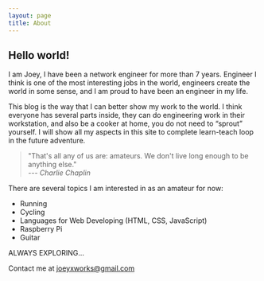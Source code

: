 ```yaml
---
layout: page
title: About
---
```


## Hello world! 

I am Joey, I have been a network engineer for more than 7 years. Engineer I think is one of the most interesting jobs in the world, engineers create the world in some sense, and I am proud to have been an engineer in my life. 

This blog is the way that I can better show my work to the world. I think everyone has several parts inside, they can do engineering work in their workstation, and also be a cooker at home, you do not need to “sprout” yourself. I will show all my aspects in this site to complete learn-teach loop in the future adventure.

> "That's all any of us are: amateurs. We don't live long enough to be anything else."  
> *--- Charlie Chaplin*

There are several topics I am interested in as an amateur for now:
- Running
- Cycling
- Languages for Web Developing (HTML, CSS, JavaScript)
- Raspberry Pi
- Guitar

ALWAYS EXPLORING...

Contact me at [joeyxworks@gmail.com](mailto:joeyxworks@gmail.com)

[jekyll-organization]: https://github.com/jekyll

